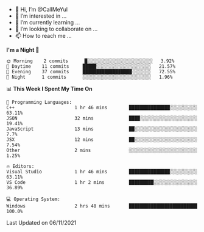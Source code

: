 - 👋 Hi, I’m @CallMeYul
- 👀 I’m interested in ...
- 🌱 I’m currently learning ...
- 💞️ I’m looking to collaborate on ...
- 📫 How to reach me ...

<!---
CallMeYul/CallMeYul is a ✨ special ✨ repository because its `README.md` (this file) appears on your GitHub profile.
You can click the Preview link to take a look at your changes.
--->

<!--START_SECTION:waka-->
**I'm a Night 🦉** 

```text
🌞 Morning    2 commits      █░░░░░░░░░░░░░░░░░░░░░░░░   3.92% 
🌆 Daytime    11 commits     █████░░░░░░░░░░░░░░░░░░░░   21.57% 
🌃 Evening    37 commits     ██████████████████░░░░░░░   72.55% 
🌙 Night      1 commits      ░░░░░░░░░░░░░░░░░░░░░░░░░   1.96%

```


📊 **This Week I Spent My Time On** 

```text
💬 Programming Languages: 
C++                      1 hr 46 mins        ███████████████░░░░░░░░░░   63.11% 
JSON                     32 mins             ████░░░░░░░░░░░░░░░░░░░░░   19.41% 
JavaScript               13 mins             ██░░░░░░░░░░░░░░░░░░░░░░░   7.7% 
JSX                      12 mins             ██░░░░░░░░░░░░░░░░░░░░░░░   7.54% 
Other                    2 mins              ░░░░░░░░░░░░░░░░░░░░░░░░░   1.25%

🔥 Editors: 
Visual Studio            1 hr 46 mins        ███████████████░░░░░░░░░░   63.11% 
VS Code                  1 hr 2 mins         █████████░░░░░░░░░░░░░░░░   36.89%

💻 Operating System: 
Windows                  2 hrs 48 mins       █████████████████████████   100.0%

```


 Last Updated on 06/11/2021
<!--END_SECTION:waka-->
